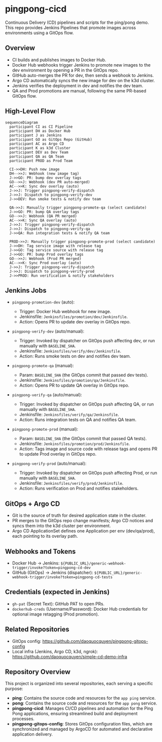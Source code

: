 # pingpong-cicd

Continuous Delivery (CD) pipelines and scripts for the ping/pong demo. This repo provides Jenkins Pipelines that promote images across environments using a GitOps flow.

## Overview

- CI builds and publishes images to Docker Hub.
- Docker Hub webhooks trigger Jenkins to promote new images to the dev environment by opening a PR in the GitOps repo.
- GitHub auto-merges the PR for dev, then sends a webhook to Jenkins.
- Argo CD automatically syncs the new image for dev on the k3d cluster.
- Jenkins verifies the deployment in dev and notifies the dev team.
- QA and Prod promotions are manual, following the same PR-based GitOps flow.

## High-Level Flow

```mermaid
sequenceDiagram
  participant CI as CI Pipeline
  participant DH as Docker Hub
  participant J as Jenkins
  participant GO as GitOps Repo (GitHub)
  participant AC as Argo CD
  participant K as k3d Cluster
  participant DEV as Dev Team
  participant QA as QA Team
  participant PROD as Prod Team

  CI->>DH: Push new image
  DH-->>J: Webhook (new image tag)
  J->>GO: PR: bump dev overlay tags
  GO-->>J: Webhook (dev PR auto-merged)
  AC-->>K: Sync dev overlay (auto)
  J->>J: Trigger pingpong-verify-dispatch
  J->>J: Dispatch to pingpong-verify-dev
  J->>DEV: Run smoke tests & notify dev team

  QA->>J: Manually trigger pingpong-promote-qa (select candidate)
  J->>GO: PR: bump QA overlay tags
  GO-->>J: Webhook (QA PR merged)
  AC-->>K: Sync QA overlay (auto)
  J->>J: Trigger pingpong-verify-dispatch
  J->>J: Dispatch to pingpong-verify-qa
  J->>QA: Run integration tests & notify QA team

  PROD->>J: Manually trigger pingpong-promote-prod (select candidate)
  J->>DH: Tag service image with release tag
  J->>GO: Tag service source with release tag
  J->>GO: PR: bump Prod overlay tags
  GO-->>J: Webhook (Prod PR merged)
  AC-->>K: Sync Prod overlay (auto)
  J->>J: Trigger pingpong-verify-dispatch
  J->>J: Dispatch to pingpong-verify-prod
  J->>PROD: Run verification & notify stakeholders
```

## Jenkins Jobs

- `pingpong-promotion-dev` (auto):
  - Trigger: Docker Hub webhook for new image.
  - Jenkinsfile: `Jenkinsfiles/promotion/dev/Jenkinsfile`.
  - Action: Opens PR to update dev overlay in GitOps repo.

- `pingpong-verify-dev` (auto/manual):
  - Trigger: Invoked by dispatcher on GitOps push affecting dev, or run manually with `BASELINE_SHA`.
  - Jenkinsfile: `Jenkinsfiles/verify/dev/Jenkinsfile`.
  - Action: Runs smoke tests on dev and notifies dev team.

- `pingpong-promote-qa` (manual):
  - Param: `BASELINE_SHA` (the GitOps commit that passed dev tests).
  - Jenkinsfile: `Jenkinsfiles/promotion/qa/Jenkinsfile`.
  - Action: Opens PR to update QA overlay in GitOps repo.

- `pingpong-verify-qa` (auto/manual):
  - Trigger: Invoked by dispatcher on GitOps push affecting QA, or run manually with `BASELINE_SHA`.
  - Jenkinsfile: `Jenkinsfiles/verify/qa/Jenkinsfile`.
  - Action: Runs integration tests on QA and notifies QA team.

- `pingpong-promote-prod` (manual):
  - Param: `BASELINE_SHA` (the GitOps commit that passed QA tests).
  - Jenkinsfile: `Jenkinsfiles/promotion/prod/Jenkinsfile`.
  - Action: Tags image and source code with release tags and opens PR to update Prod overlay in GitOps repo.

- `pingpong-verify-prod` (auto/manual):
  - Trigger: Invoked by dispatcher on GitOps push affecting Prod, or run manually with `BASELINE_SHA`.
  - Jenkinsfile: `Jenkinsfiles/verify/prod/Jenkinsfile`.
  - Action: Runs verification on Prod and notifies stakeholders.

## GitOps + Argo CD

- Git is the source of truth for desired application state in the cluster.
- PR merges to the GitOps repo change manifests; Argo CD notices and syncs them into the k3d cluster per environment.
- Argo CD ApplicationSet defines one Application per env (dev/qa/prod), each pointing to its overlay path.

## Webhooks and Tokens

- Docker Hub → Jenkins: `${PUBLIC_URL}/generic-webhook-trigger/invoke?token=pingpong-cd-dev`
- GitHub (GitOps) → Jenkins (dispatcher): `${PUBLIC_URL}/generic-webhook-trigger/invoke?token=pingpong-cd-tests`

## Credentials (expected in Jenkins)

- `gh-pat` (Secret Text): GitHub PAT to open PRs.
- `dockerhub-creds` (Username/Password): Docker Hub credentials for optional image retagging (Prod promotion).

## Related Repositories

- GitOps config: https://github.com/daoquocquyen/pingpong-gitops-config
- Local infra (Jenkins, Argo CD, k3d, ngrok): https://github.com/daoquocquyen/simple-cd-demo-infra

## Repository Overview

This project is organized into several repositories, each serving a specific purpose:

- **ping**: Contains the source code and resources for the `app ping` service.
- **pong**: Contains the source code and resources for the `app pong` service.
- **pingpong-cicd**: Manages CI/CD pipelines and automation for the Ping Pong applications, ensuring streamlined build and deployment processes.
- **pingpong-gitops-config**: Stores GitOps configuration files, which are synchronized and managed by ArgoCD for automated and declarative application delivery.
